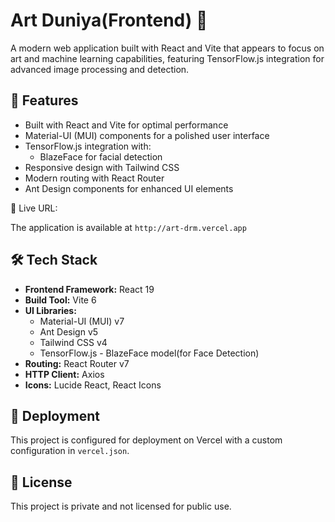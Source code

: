 # Art Duniya(Frontend) 🎨

A modern web application built with React and Vite that appears to focus on art and machine learning capabilities, featuring TensorFlow.js integration for advanced image processing and detection.

## 🌟 Features

- Built with React and Vite for optimal performance
- Material-UI (MUI) components for a polished user interface
- TensorFlow.js integration with:
  - BlazeFace for facial detection
- Responsive design with Tailwind CSS
- Modern routing with React Router
- Ant Design components for enhanced UI elements


🚀 Live URL:

The application is available at `http://art-drm.vercel.app`

## 🛠️ Tech Stack

- **Frontend Framework:** React 19
- **Build Tool:** Vite 6
- **UI Libraries:**
  - Material-UI (MUI) v7
  - Ant Design v5
  - Tailwind CSS v4
  - TensorFlow.js - BlazeFace model(for Face Detection)
- **Routing:** React Router v7
- **HTTP Client:** Axios
- **Icons:** Lucide React, React Icons



## 🚀 Deployment

This project is configured for deployment on Vercel with a custom configuration in `vercel.json`.

## 📝 License

This project is private and not licensed for public use.



